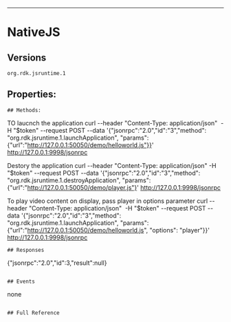 -----------------
# NativeJS

## Versions
`org.rdk.jsruntime.1`

## Properties:
```
## Methods:
```
TO laucnch the application
curl --header "Content-Type: application/json"  -H "$token" --request POST --data '{"jsonrpc":"2.0","id":"3","method": "org.rdk.jsruntime.1.launchApplication", "params":{"url":"http://127.0.0.1:50050/demo/helloworld.js"}}' http://127.0.0.1:9998/jsonrpc

Destory the application
curl --header "Content-Type: application/json" -H "$token" --request POST --data '{"jsonrpc":"2.0","id":"3","method": "org.rdk.jsruntime.1.destroyApplication", "params":{"url":"http://127.0.0.1:50050/demo/player.js"}' http://127.0.0.1:9998/jsonrpc

To play video content on display, pass player in options parameter
curl --header "Content-Type: application/json"  -H "$token" --request POST --data '{"jsonrpc":"2.0","id":"3","method": "org.rdk.jsruntime.1.launchApplication", "params":{"url":"http://127.0.0.1:50050/demo/helloworld.js", "options": "player"}}' http://127.0.0.1:9998/jsonrpc
```
## Responses
```
{"jsonrpc":"2.0","id":3,"result":null}

```

## Events
```
none
```

## Full Reference
